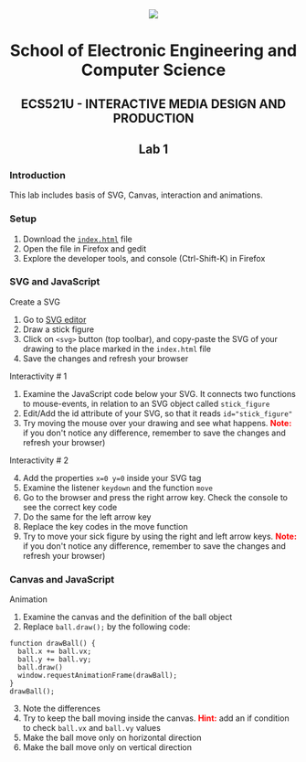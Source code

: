 <div align="center">
  <img src="https://www.qmul.ac.uk/blizard/media/blizard/images/logos/QMUL_White.png" />
</div>

# <center>School of Electronic Engineering and Computer  Science</center>

## <center>ECS521U - INTERACTIVE MEDIA DESIGN AND PRODUCTION</center>
## <center>Lab 1</center>

### Introduction
This lab includes basis of SVG, Canvas, interaction and animations.

### Setup

1. Download the [`index.html`](https://raw.githubusercontent.com/mariancross/ecs521u-labs/master/lab-1/index.html) file
2. Open the file in Firefox and gedit
3. Explore the developer tools, and console (Ctrl-Shift-K) in Firefox

### SVG and JavaScript

Create a SVG

1. Go to [SVG editor](https://svg-edit.github.io/svgedit/releases/svg-edit-2.8.1/svg-editor.html)
2. Draw a stick figure
3. Click on `<svg>` button (top toolbar), and copy-paste the SVG of your drawing to the place marked in the `index.html` file
4. Save the changes and refresh your browser

Interactivity # 1

1. Examine the JavaScript code below your SVG. It connects two functions to mouse-events, in relation to an SVG object called `stick_figure`
2. Edit/Add the id attribute of your SVG, so that it reads `id="stick_figure"`
3. Try moving the mouse over your drawing and see what happens. <font color='red'>**Note:**</font> if you don't notice any difference, remember to save the changes and refresh your browser)

 Interactivity # 2

4. Add the properties `x=0 y=0` inside your SVG tag
5. Examine the listener `keydown` and the function `move`
6. Go to the browser and press the right arrow key. Check the console to see the correct key code
7. Do the same for the left arrow key
8. Replace the key codes in the move function
9. Try to move your sick figure by using the right and left arrow keys. <font color='red'>**Note:**</font> if you don't notice any difference, remember to save the changes and refresh your browser)

### Canvas and JavaScript

Animation

1. Examine the canvas and the definition of the ball object
2. Replace `ball.draw();` by the following code:

```
function drawBall() {
  ball.x += ball.vx;
  ball.y += ball.vy;
  ball.draw()
  window.requestAnimationFrame(drawBall);
}
drawBall();
```

3. Note the differences
4. Try to keep the ball moving inside the canvas. <font color='red'>**Hint:**</font> add an if condition to check `ball.vx` and `ball.vy` values
5. Make the ball move only on horizontal direction
6. Make the ball move only on vertical direction
